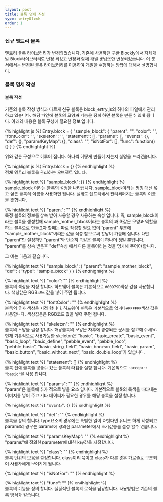 ```yaml
---
layout: post
title: 블록 명세 작성
type: entryBlock
order: 1
---
```


### 신규 엔트리 블록
엔트리 블록 라이브러리가 변경되었습니다. 기존에 사용하던 구글 Blockly에서 자체개발 Block라이브러리로 변경 되었고 변경과 함께 개발 방법또한 변경되었습니다. 이 문서에서는 변경된 블록 라이브러리를 이용하여 개발을 수행하는 방법에 대해서 설명합니다.

### 블록 명세 작성  

#### 블록 작성  
기존의 블록 작성 방식과 다르게 신규 블록은 block_entry.js의 하나의 파일에서 관리 하고 있습니다. 해당 파일에 블록의 모양과 기능을 정희 하면 블록을 만들수 있게 됩니다. 아래의 내용은 블록 구성에 필요한 정보 입니다.  

{% highlight js %}
Entry.block = {
    "sample_block": {
        "parent": "",
        "color": "",
        "fontColor": "",
        "skeleton": "",
        "statement": [],
        "params": [],
        "events": {},
        "def": {},
        "paramsKeyMap": {},
        "class": "",
        "isNotFor": [],
        "func": function() {}
    }
}
{% endhighlight %}  

위와 같은 구성으로 이루어 집니다. 하나씩 어떻게 만들어 지는지 설명을 드리겠습니다.

{% highlight js %}
Entry.block = {}
{% endhighlight %}  
전체 엔트리 블록을 관리하는 오브젝트 입니다.  

{% highlight text %}
"sample_block": {}
{% endhighlight %}  
sample_block 이라는 블록의 설정을 나타냅니다. sample_block이라는 명칭 대신 넣고 싶은 블록의 이름을 사용하면 됩니다. 실제로 엔트리에서 관리되어지는 블록의 이름을 뜻합니다.  

{% highlight text %}
"parent": ""
{% endhighlight %}  
특정 블록의 정보를 상속 받아 사용할 경우 사용하는 속성 입니다. 즉, sample_block이라는 블록을 생성할때 sample_mother_block이라는 블록의 과 똑같은 모양과 역할을 하는 블록으로 만들고자 할때는 따로 작성할 필요 없이 "parent" 부분에 "sample_mother_block"이라는 값을 작성 함으로써 할당이 가능해 집니다. 다만 "parent"만 설정하면 "parent"와 단순히 똑같은 블록이 하나더 생일 뿐입니다. "parent"를 상속 받은후 "def"속성 에서 다른 블록이라는 것을 명시해 주어야 합니다.  

그 예는 다음과 같습니다.  

{% highlight text %}
"sample_block": {
    "parent": "sample_mother_block",
    "def": {
        "type": "sample_block"
    }
}
{% endhighlight %}   

{% highlight text %}
"color": ""
{% endhighlight %}   
블록의 색상을 지정 합니다. 하드웨어 블록은 기본적으로 <code>#00979D</code>색상 값을 사용합니다. 색상값은 RGB코드 값을 넣어 주면 됩니다.  

{% highlight text %}
"fontColor": ""
{% endhighlight %}   
블록의 글자 색상을 지정 합니다. 하드웨어 블록은 기본적으로 없거나<code>#FFFFFF</code>색상 값을 사용합니다. 색상값은은 RGB코드 값을 넣어 주면 됩니다.  

{% highlight text %}
"skeleton": ""
{% endhighlight %}   
블록의 모양을 결정 합니다. 해당블록의 모양은 차후에 생성되는 문서를 참고해 주세요.  
현재 기본적으로 사용가능한 skeleton은 "basic", "basic_create", "basic_event", "basic_loop", "basic_define", "pebble_event", "pebble_loop", "pebble_basic", "basic_string_field", "basic_boolean_field", "basic_param", "basic_button", "basic_without_next", "basic_double_loop"가 있습니다.  

{% highlight text %}
"statement": []
{% endhighlight %}   
블록 안에 블록을 넣을수 있는 블록의 타입을 설정 합니다. 기본적으로 <code>"accept": "basic"</code>을 사용 합니다.

{% highlight text %}
"params": ""
{% endhighlight %}   
"param"은 블록에 추가 적으로 넣을 요소 입니다. 기본적으로 블록의 특색을 나타내는 이미지를 넣어 주고 기타 데이터가 필요한 경우를 해당 블록을 설정 합니다.

{% highlight text %}
"events": {}
{% endhighlight %}   
  

{% highlight text %}
"def": ""
{% endhighlight %}   
블록을 정의 합니다. type요소의 경우에는 특별한 일이 ㅇ벗다면 유니크 하게 작성되고 params의 경우는 params에 정의한 parameter에서 초기값등을 설정 할수 있습니다. 

{% highlight text %}
"paramsKeyMap": ""
{% endhighlight %}   
"params"에 정의한 parameter에 대한 key값을 지정합니다.

{% highlight text %}
"class": ""
{% endhighlight %}   
블록 단위의 모음을 설정합니다. class끼리 묶이고 class가 다른 경우 가로줄로 구분되어 사용자에게 보여지게 됩니다.

{% highlight text %}
"isNotFor": ""
{% endhighlight %}   
  

{% highlight text %}
"func": ""
{% endhighlight %}   
블록의 기능을 정의 합니다. 실질적인 블록의 로직을 담당합니다. 사용방법은 기존의 블록 방식과 같습니다.
